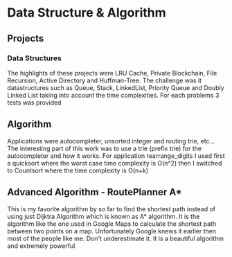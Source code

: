 # Data Structure & Algorithm

## Projects

### Data Structures

The highlights of these projects were LRU Cache, Private Blockchain, File Recursion, Active Directory and Huffman-Tree.
The challenge was it datastructures such as Queue, Stack, LinkedList, Priority Queue and Doubly Linked List taking into account the time complexities. 
For each problems 3 tests was provided

## Algorithm
Applications were autocompleter, unsorted integer and routing trie, etc...
The interesting part of this work was to use a trie (prefix trie) for the autocompleter and how it works. For application rearrange_digits I used first a quicksort where the worst case time complexity is O(n^2) then I switched to Countsort where the time complexity is O(n+k)


## Advanced Algorithm - RoutePlanner A*
This is my favorite algorithm by so far to find the shortest path instead of using just Dijktra Algorithm which is known as A* algorithm.
It is the algorithm like the one used in Google Maps to calculate the shortest path between two points on a map.
Unfortunately Google knews it earlier then most of the people like me. Don't underestimate it. 
It is a beautiful algorithm and extremely powerful
